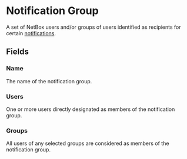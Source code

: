 # Notification Group

A set of NetBox users and/or groups of users identified as recipients for certain [notifications](./notification.md).

## Fields

### Name

The name of the notification group.

### Users

One or more users directly designated as members of the notification group.

### Groups

All users of any selected groups are considered as members of the notification group.
